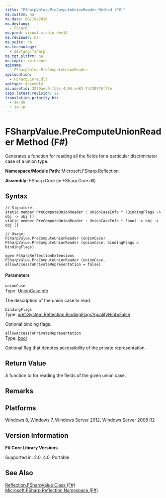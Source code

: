 ```yaml
---
title: "FSharpValue.PreComputeUnionReader Method (F#)"
ms.custom: na
ms.date: 09/19/2016
ms.devlang: 
  - FSharp
ms.prod: visual-studio-dev14
ms.reviewer: na
ms.suite: na
ms.technology: 
  - devlang-fsharp
ms.tgt_pltfrm: na
ms.topic: reference
apiname: 
  - FSharpValue.PreComputeUnionReader
apilocation: 
  - FSharp.Core.dll
apitype: Assembly
ms.assetid: 3229aed9-fb5c-4c94-ae83-7a730776ff2e
caps.latest.revision: 22
translation.priority.ht: 
  - de-de
  - ja-jp
---
```

# FSharpValue.PreComputeUnionReader Method (F#)
Generates a function for reading all the fields for a particular discriminator case of a union type.  
  
 **Namespace/Module Path:** Microsoft.FSharp.Reflection  
  
 **Assembly:** FSharp.Core (in FSharp.Core.dll)  
  
## Syntax  
  
```  
// Signature:  
static member PreComputeUnionReader : UnionCaseInfo * ?BindingFlags -> obj -> obj []  
static member PreComputeUnionReader : UnionCaseInfo * ?bool -> obj -> obj []  
  
// Usage:  
FSharpValue.PreComputeUnionReader (unionCase)  
FSharpValue.PreComputeUnionReader (unionCase, bindingFlags = bindingFlags)  
  
open FSharpReflectionExtensions  
FSharpValue.PreComputeUnionReader (unionCase, allowAccessToPrivateRepresentation = false)  
```  
  
#### Parameters  
 `unionCase`  
 Type: [UnionCaseInfo](../Topic/Reflection.UnionCaseInfo%20Class%20\(F%23\).md)  
  
 The description of the union case to read.  
  
 `bindingFlags`  
 Type: <xref:System.Reflection.BindingFlags?qualifyHint=False>  
  
 Optional binding flags.  
  
 `allowAccessToPrivateRepresentation`  
 Type: [bool](../Topic/Core.bool%20Type%20Abbreviation%20\(F%23\).md)  
  
 Optional flag that denotes accessibility of the private representation.  
  
## Return Value  
 A function to for reading the fields of the given union case.  
  
## Remarks  
  
## Platforms  
 Windows 8, Windows 7, Windows Server 2012, Windows Server 2008 R2  
  
## Version Information  
 **F# Core Library Versions**  
  
 Supported in: 2.0, 4.0, Portable  
  
## See Also  
 [Reflection.FSharpValue Class (F#)](../Topic/Reflection.FSharpValue%20Class%20\(F%23\).md)   
 [Microsoft.FSharp.Reflection Namespace (F#)](../vs140/Microsoft.FSharp.Reflection-Namespace--F#-.md)